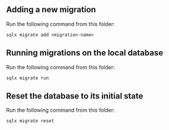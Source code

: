 ## Adding a new migration

Run the following command from this folder:

```
sqlx migrate add <migration-name>
```

## Running migrations on the local database

Run the following command from this folder:

```
sqlx migrate run
```

## Reset the database to its initial state

Run the following command from this folder:

```
sqlx migrate reset
```
